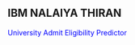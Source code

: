 <h2>IBM NALAIYA THIRAN</h2>
								
<p style = "color:blue" style="font-family:verdana">University Admit Eligibility Predictor</p>


